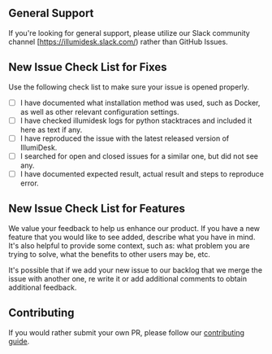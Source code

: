 ## General Support

If you're looking for general support, please utilize our Slack community channel [https://illumidesk.slack.com/) rather than GitHub Issues.

## New Issue Check List for Fixes

Use the following check list to make sure your issue is opened properly.

- [ ] I have documented what installation method was used, such as Docker, as well as other relevant configuration settings.
- [ ] I have checked illumidesk logs for python stacktraces and included it here as text if any.
- [ ] I have reproduced the issue with the latest released version of IllumiDesk.
- [ ] I searched for open and closed issues for a similar one, but did not see any.
- [ ] I have documented expected result, actual result and steps to reproduce error.

## New Issue Check List for Features

We value your feedback to help us enhance our product. If you have a new feature that you would like to see added, describe what you have in mind. It's also helpful to provide some context, such as: what problem you are trying to solve, what the benefits to other users may be, etc.

It's possible that if we add your new issue to our backlog that we merge the issue with another one, re write it or add additional comments to obtain additional feedback.

## Contributing

If you would rather submit your own PR, please follow our [contributing guide](https://github.com/IllumiDesk/app-backend/blob/master/CONTRIBUTING.md).
